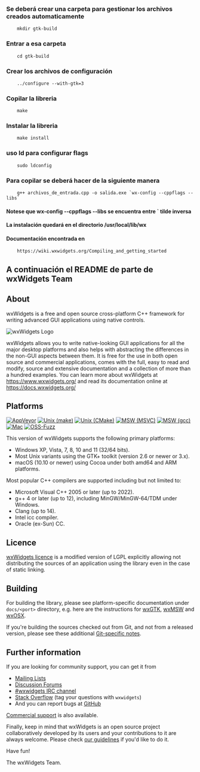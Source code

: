 ### Se deberá crear una carpeta para gestionar los archivos creados automaticamente
        mkdir gtk-build
### Entrar a esa carpeta
        cd gtk-build
### Crear los archivos de configuración
        ../configure --with-gtk=3
### Copilar la libreria
        make
### Instalar la libreria
        make install
### uso ld para configurar flags
        sudo ldconfig
### Para copilar se deberá hacer de la siguiente manera
        g++ archivos_de_entrada.cpp -o salida.exe `wx-config --cppflags --libs`
#### Notese que wx-config --cppflags --libs se encuentra entre ` tilde inversa 
#### La instalación quedará en el directorio /usr/local/lib/wx
#### Documentación encontrada en
        https://wiki.wxwidgets.org/Compiling_and_getting_started


## A continuación el README de parte de wxWidgets Team

About
-----

wxWidgets is a free and open source cross-platform C++ framework
for writing advanced GUI applications using native controls.

![wxWidgets Logo](https://www.wxwidgets.org/assets/img/header-logo.png)

wxWidgets allows you to write native-looking GUI applications for
all the major desktop platforms and also helps with abstracting
the differences in the non-GUI aspects between them. It is free
for the use in both open source and commercial applications, comes
with the full, easy to read and modify, source and extensive
documentation and a collection of more than a hundred examples.
You can learn more about wxWidgets at https://www.wxwidgets.org/
and read its documentation online at https://docs.wxwidgets.org/


Platforms
---------

[![AppVeyor](https://img.shields.io/appveyor/build/wxWidgets/wxWidgets/master?label=AppVeyor&logo=appveyor)](https://ci.appveyor.com/project/wxWidgets/wxwidgets)
[![Unix (make)](https://github.com/wxWidgets/wxWidgets/actions/workflows/ci.yml/badge.svg)](https://github.com/wxWidgets/wxWidgets/actions/workflows/ci.yml)
[![Unix (CMake)](https://github.com/wxWidgets/wxWidgets/actions/workflows/ci_cmake.yml/badge.svg)](https://github.com/wxWidgets/wxWidgets/actions/workflows/ci_cmake.yml)
[![MSW (MSVC)](https://github.com/wxWidgets/wxWidgets/actions/workflows/ci_msw.yml/badge.svg)](https://github.com/wxWidgets/wxWidgets/actions/workflows/ci_msw.yml)
[![MSW (gcc)](https://github.com/wxWidgets/wxWidgets/actions/workflows/ci_msw_cross.yml/badge.svg)](https://github.com/wxWidgets/wxWidgets/actions/workflows/ci_msw_cross.yml)
[![Mac](https://github.com/wxWidgets/wxWidgets/actions/workflows/ci_mac.yml/badge.svg)](https://github.com/wxWidgets/wxWidgets/actions/workflows/ci_mac.yml)
[![OSS-Fuzz](https://oss-fuzz-build-logs.storage.googleapis.com/badges/wxwidgets.svg)](https://bugs.chromium.org/p/oss-fuzz/issues/list?sort=-opened&can=1&q=proj:wxwidgets)

This version of wxWidgets supports the following primary platforms:

- Windows XP, Vista, 7, 8, 10 and 11 (32/64 bits).
- Most Unix variants using the GTK+ toolkit (version 2.6 or newer or 3.x).
- macOS (10.10 or newer) using Cocoa under both amd64 and ARM platforms.

Most popular C++ compilers are supported including but not limited to:

- Microsoft Visual C++ 2005 or later (up to 2022).
- g++ 4 or later (up to 12), including MinGW/MinGW-64/TDM under Windows.
- Clang (up to 14).
- Intel icc compiler.
- Oracle (ex-Sun) CC.


Licence
-------

[wxWidgets licence](https://github.com/wxWidgets/wxWidgets/blob/master/docs/licence.txt)
is a modified version of LGPL explicitly allowing not distributing the sources
of an application using the library even in the case of static linking.


Building
--------

For building the library, please see platform-specific documentation under
`docs/<port>` directory, e.g. here are the instructions for
[wxGTK](docs/gtk/install.md), [wxMSW](docs/msw/install.md) and
[wxOSX](docs/osx/install.md).

If you're building the sources checked out from Git, and not from a released
version, please see these additional [Git-specific notes](README-GIT.md).


Further information
-------------------

If you are looking for community support, you can get it from

- [Mailing Lists](https://www.wxwidgets.org/support/mailing-lists/)
- [Discussion Forums](https://forums.wxwidgets.org/)
- [#wxwidgets IRC channel](https://www.wxwidgets.org/support/irc/)
- [Stack Overflow](https://stackoverflow.com/questions/tagged/wxwidgets)
  (tag your questions with `wxwidgets`)
- And you can report bugs at [GitHub](https://github.com/wxWidgets/wxWidgets/issues/new/choose)

[Commercial support](https://www.wxwidgets.org/support/commercial/) is also
available.

Finally, keep in mind that wxWidgets is an open source project collaboratively
developed by its users and your contributions to it are always welcome. Please
check [our guidelines](.github/CONTRIBUTING.md) if you'd like to do it.


Have fun!

The wxWidgets Team.
